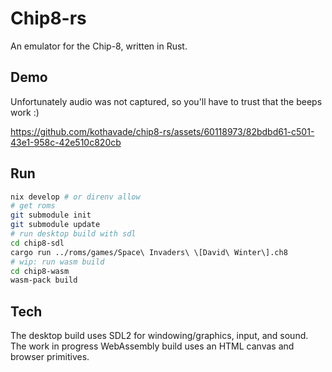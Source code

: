 # Chip8-rs

An emulator for the Chip-8, written in Rust.

## Demo

Unfortunately audio was not captured, so you'll have to trust that the beeps work :)

https://github.com/kothavade/chip8-rs/assets/60118973/82bdbd61-c501-43e1-958c-42e510c820cb

## Run

```sh
nix develop # or direnv allow
# get roms
git submodule init
git submodule update
# run desktop build with sdl
cd chip8-sdl
cargo run ../roms/games/Space\ Invaders\ \[David\ Winter\].ch8
# wip: run wasm build
cd chip8-wasm
wasm-pack build
```

## Tech

The desktop build uses SDL2 for windowing/graphics, input, and sound.
The work in progress WebAssembly build uses an HTML canvas and browser primitives.
